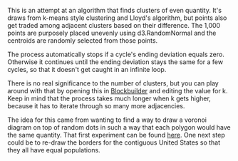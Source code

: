 This is an attempt at an algorithm that finds clusters of even quantity. It's draws from k-means style clustering and Lloyd's algorithm, but points also get traded among adjacent clusters based on their difference. The 1,000 points are purposely placed unevenly using d3.RandomNormal and the centroids are randomly selected from those points. 

The process automatically stops if a cycle's ending deviation equals zero. Otherwise it continues until the ending deviation stays the same for a few cycles, so that it doesn't get caught in an infinite loop.

There is no real significance to the number of clusters, but you can play around with that by opening this in <a href="http://blockbuilder.org/alexmacy/8592b0852145ea2808be88f673a41a55" target="_blank">Blockbuilder</a> and editing the value for k. Keep in mind that the process takes much longer when k gets higher, because it has to iterate through so many more adjacencies.

The idea for this came from wanting to find a way to draw a voronoi diagram on top of random dots in such a way that each polygon would have the same quantity. That first experiment can be found <a href="http://bl.ocks.org/alexmacy/3986db72dc4b81db8e788dd837ee6e3b" target="_blank">here</a>. One next step could be to re-draw the borders for the contiguous United States so that they all have equal populations.